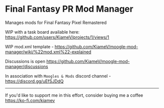 # Final Fantasy PR Mod Manager
Manages mods for Final Fantasy Pixel Remastered

WIP with a task board available here: https://github.com/users/KiameV/projects/1/views/1

WIP mod.xml template - https://github.com/KiameV/moogle-mod-manager/wiki/%22mod.xml%22-explained

Discussions is open https://github.com/KiameV/moogle-mod-manager/discussions

In association with `Moogles & Mods` discord channel - https://discord.gg/uEfSJDdQ

______________________________________________________________________________________
If you'd like to support me in this effort, consider buying me a coffee
https://ko-fi.com/kiamev
